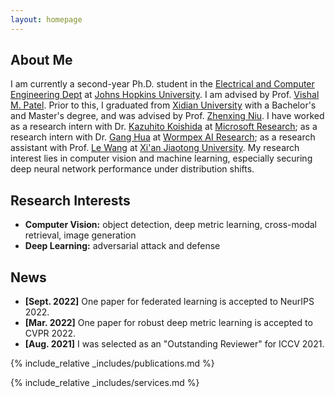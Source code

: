 ```yaml
---
layout: homepage
---
```


## About Me

I am currently a second-year Ph.D. student in the
[Electrical and Computer Engineering Dept](https://engineering.jhu.edu/ece/)
at [Johns Hopkins University](https://www.jhu.edu/).
I am advised by Prof. [Vishal M. Patel](https://engineering.jhu.edu/faculty/vishal-patel/).
Prior to this, I graduated from [Xidian University](https://en.xidian.edu.cn/) with a Bachelor's and
Master's degree, and was advised by Prof. [Zhenxing Niu](https://sites.google.com/site/zhenxingniu007/home).
I have worked as a research intern with Dr. [Kazuhito Koishida](https://www.microsoft.com/applied-sciences/people/kazuhito-koishida) at [Microsoft Research](https://www.microsoft.com/en-us/research/);
as a research intern with Dr. [Gang Hua](https://ganghua.org/) at [Wormpex AI Research](http://research.wormpex.com/);
as a research assistant with Prof. [Le Wang](http://gr.xjtu.edu.cn/web/lewang) at [Xi'an Jiaotong University](http://www.iair.xjtu.edu.cn/).
My research interest lies in computer vision and machine learning,
especially securing deep neural network performance under distribution shifts.

## Research Interests

- **Computer Vision:** object detection, deep metric learning, cross-modal retrieval, image generation
- **Deep Learning:** adversarial attack and defense

## News

- **[Sept. 2022]** One paper for federated learning is accepted to NeurIPS 2022.
- **[Mar. 2022]** One paper for robust deep metric learning is accepted to CVPR 2022.
- **[Aug. 2021]** I was selected as an "Outstanding Reviewer" for ICCV 2021.

{% include_relative _includes/publications.md %}

{% include_relative _includes/services.md %}
